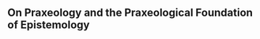 ## On Praxeology and the Praxeological Foundation of Epistemology

[^0]: First printed in the _Meaning of Ludwig von Mises: Contributions in Economics, Epistemology, Sociology, and Political Philosophy_, edited by Jeffrey M. Herbener (Auburn, Ala.: Ludwig von Mises Institute, 1993). Also reprinted in Hans-Hermann Hoppe, _Economic Science and the Austrian Method_ (Auburn, Ala.: Ludwig von Mises Institute, 1995).